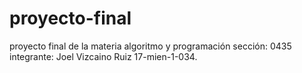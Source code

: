 # proyecto-final
proyecto final de la materia algoritmo y programación sección: 0435 integrante: Joel Vizcaino Ruiz 17-mien-1-034. 
